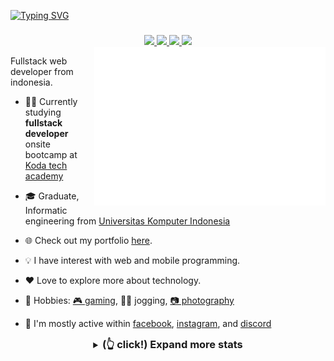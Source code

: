 <!--
**M16Yusuf/M16Yusuf** is a ✨ _special_ ✨ repository because its `README.md` (this file) appears on your GitHub profile. -->

<!-- [![banner](/img/bannergit-Manglayang.png)](https://linktr.ee/m16yusuf) -->

[![Typing SVG](https://readme-typing-svg.demolab.com?font=Fira+Code&size=24&pause=1000&width=435&lines=%F0%9F%91%8B+Hello%2C+I'm+Muhammad+Yusuf;%F0%9F%92%BB+Fullstack+Web+Developer)](https://linktr.ee/m16yusuf)

###

<div align="center">
<a href="https://www.linkedin.com/in/m16yusuf/" target="_blank">
<img src="https://img.shields.io/badge/LinkedIn-0077B5?style=for-the-badge&logo=linkedin&logoColor=white" >
</a>

<a href="https://www.instagram.com/M16Yusuf/" target="_blank">
<img src="https://img.shields.io/badge/Instagram-E4405F?style=for-the-badge&logo=Instagram&logoColor=white" >
</a>

<a href="https://twitter.com/M16Yusuf" target="_blank">
<img src="https://img.shields.io/badge/Twitter-0077b5?style=for-the-badge&logo=Twitter&logoColor=white" >
</a>

<a href="https://facebook.com/m16yusuff" target="_blank">
<img src="https://img.shields.io/badge/Facebook-1877F2?style=for-the-badge&logo=facebook&logoColor=white" >
</a>
</div>

<img src="/metrics.plugin.isocalendar.svg" align="right" width="370px">

Fullstack web developer from indonesia.

- 🧑‍💻 Currently studying **fullstack developer** onsite bootcamp at [Koda tech academy](https://www.instagram.com/kodacademy.id/)

- 🎓 Graduate, Informatic engineering from [Universitas Komputer Indonesia](https://www.instagram.com/unikom_official/)

- 🌐 Check out my portfolio [here](https://m16yusuf.vercel.app/).

- 💡 I have interest with web and mobile programming.

- ❤️ Love to explore more about technology.

- 💪 Hobbies: [🎮 gaming](https://www.youtube.com/@YushaaID/), 🏃‍♂️ jogging, [📷 photography](https://www.instagram.com/yushaa.photography/)

- 💬 I'm mostly active within [facebook](https://facebook.com/m16yusuff), [instagram](https://www.instagram.com/M16Yusuf/), and [discord](https://discord.com/users/315664173021528068)

<details align="center">
  <summary><h3 style="display:inline;"> (👆 click!) Expand more stats</h3></summary>

<!-- techstack -->
<div align="center">

## 🛠️ Tools and Languages that I use and study

![languange](https://skillicons.dev/icons?i=js,go,php,java,cpp,python)
![framework](https://skillicons.dev/icons?i=html,css,tailwind,bootstrap,react,nodejs,vite)
![tools](https://skillicons.dev/icons?i=postgres,mysql,docker,vscode,linux,arduino,git,figma,blender)

</div>

<!-- statistic -->
<div align="center">

## 📈 More stats

  <a href="https://github.com/m16yusuf/">
  <img loading="lazy" height="165em" src="https://streak-stats.demolab.com?user=m16yusuf&theme=dracula&hide_border=true&"/><br>
  <img loading="lazy" height="165em" src="https://github-readme-stats.vercel.app/api/top-langs/?username=m16yusuf&layout=compact&langs_count=10&theme=dracula&hide_border=true&"/>
  <img loading="lazy" height="165em" src="https://github-readme-stats.vercel.app/api?username=m16yusuf&show_icons=true&theme=dracula&include_all_commits=true&count_private=true&hide_border=true&"/> </a>
</div>

<div align="center">

## 🌐 Recent activity

<a href="https://discord.com/users/315664173021528068"> 
<img height="165em" src="https://lanyard.cnrad.dev/api/315664173021528068?hideBadges=false&idleMessage=currently%20offline%20...">
</a>
<a href="https://open.spotify.com/user/317neqyhvguhqivgdisjf5rvzgia" style="display:inline;"> <img  width="300em"  src="https://spotify-recently-played-readme.vercel.app/api?user=317neqyhvguhqivgdisjf5rvzgia&count=5" alt="Spotify recently played"/> </a>
</div>

</details>
